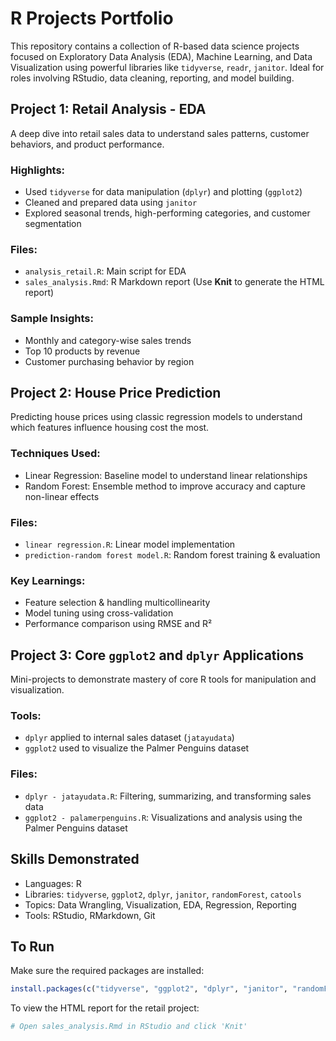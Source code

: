 # R Projects Portfolio

This repository contains a collection of R-based data science projects focused on Exploratory Data Analysis (EDA), Machine Learning, and Data Visualization using powerful libraries like `tidyverse`, `readr`, `janitor`. Ideal for roles involving RStudio, data cleaning, reporting, and model building.

## Project 1: Retail Analysis - EDA

A deep dive into retail sales data to understand sales patterns, customer behaviors, and product performance.

### Highlights:

* Used `tidyverse` for data manipulation (`dplyr`) and plotting (`ggplot2`)
* Cleaned and prepared data using `janitor`
* Explored seasonal trends, high-performing categories, and customer segmentation

### Files:

* `analysis_retail.R`: Main script for EDA
* `sales_analysis.Rmd`: R Markdown report (Use **Knit** to generate the HTML report)

### Sample Insights:

* Monthly and category-wise sales trends
* Top 10 products by revenue
* Customer purchasing behavior by region

## Project 2: House Price Prediction

Predicting house prices using classic regression models to understand which features influence housing cost the most.

### Techniques Used:

* Linear Regression: Baseline model to understand linear relationships
* Random Forest: Ensemble method to improve accuracy and capture non-linear effects

### Files:

* `linear regression.R`: Linear model implementation
* `prediction-random forest model.R`: Random forest training & evaluation

### Key Learnings:

* Feature selection & handling multicollinearity
* Model tuning using cross-validation
* Performance comparison using RMSE and R²

## Project 3: Core `ggplot2` and `dplyr` Applications

Mini-projects to demonstrate mastery of core R tools for manipulation and visualization.

### Tools:

* `dplyr` applied to internal sales dataset (`jatayudata`)
* `ggplot2` used to visualize the Palmer Penguins dataset

### Files:

* `dplyr - jatayudata.R`: Filtering, summarizing, and transforming sales data
* `ggplot2 - palamerpenguins.R`: Visualizations and analysis using the Palmer Penguins dataset

## Skills Demonstrated

* Languages: R
* Libraries: `tidyverse`, `ggplot2`, `dplyr`, `janitor`, `randomForest`, `catools`
* Topics: Data Wrangling, Visualization, EDA, Regression, Reporting
* Tools: RStudio, RMarkdown, Git

## To Run

Make sure the required packages are installed:

```r
install.packages(c("tidyverse", "ggplot2", "dplyr", "janitor", "randomForest", "catools", "readr", "readxl"))
```

To view the HTML report for the retail project:

```r
# Open sales_analysis.Rmd in RStudio and click 'Knit'
```
